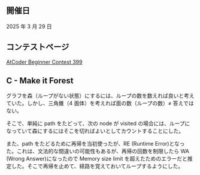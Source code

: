 ## 開催日

2025 年 3 月 29 日

## コンテストページ

[AtCoder Beginner Contest 399](https://atcoder.jp/contests/abc399)

## C - Make it Forest

グラフを森（ループがない状態）にするには、ループの数を数えれば良いと考えていた。しかし、三角錐（4 面体）を考えれば面の数（ループの数）≠ 答えではない。

そこで、単純に path をたどって、次の node が visited の場合には、ループになっていて森にするにはそこを切ればよいとしてカウントすることにした。

また、path をたどるために再帰を当初使ったが、RE (Runtime Error)となった。これは、文法的な間違いの可能性もあるが、再帰の回数を制限したら WA (Wrong Answer)になったので Memory size limit を超えたためのエラーだと推定した。そこで再帰を止めて、経路を覚えておいてループするようにした。
